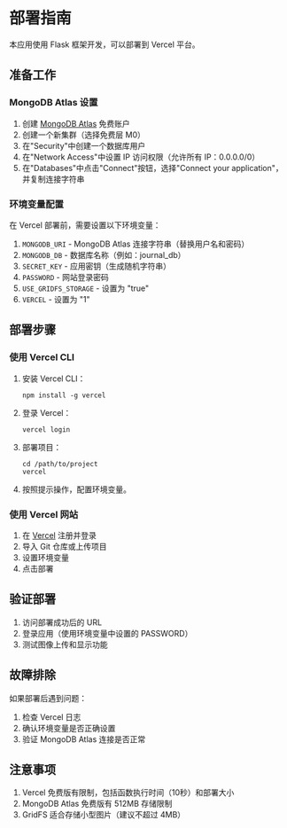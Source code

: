 # 部署指南

本应用使用 Flask 框架开发，可以部署到 Vercel 平台。

## 准备工作

### MongoDB Atlas 设置

1. 创建 [MongoDB Atlas](https://www.mongodb.com/cloud/atlas) 免费账户
2. 创建一个新集群（选择免费层 M0）
3. 在"Security"中创建一个数据库用户
4. 在"Network Access"中设置 IP 访问权限（允许所有 IP：0.0.0.0/0）
5. 在"Databases"中点击"Connect"按钮，选择"Connect your application"，并复制连接字符串

### 环境变量配置

在 Vercel 部署前，需要设置以下环境变量：

1. `MONGODB_URI` - MongoDB Atlas 连接字符串（替换用户名和密码）
2. `MONGODB_DB` - 数据库名称（例如：journal_db）
3. `SECRET_KEY` - 应用密钥（生成随机字符串）
4. `PASSWORD` - 网站登录密码
5. `USE_GRIDFS_STORAGE` - 设置为 "true"
6. `VERCEL` - 设置为 "1"

## 部署步骤

### 使用 Vercel CLI

1. 安装 Vercel CLI：
   ```
   npm install -g vercel
   ```

2. 登录 Vercel：
   ```
   vercel login
   ```

3. 部署项目：
   ```
   cd /path/to/project
   vercel
   ```

4. 按照提示操作，配置环境变量。

### 使用 Vercel 网站

1. 在 [Vercel](https://vercel.com/) 注册并登录
2. 导入 Git 仓库或上传项目
3. 设置环境变量
4. 点击部署

## 验证部署

1. 访问部署成功后的 URL
2. 登录应用（使用环境变量中设置的 PASSWORD）
3. 测试图像上传和显示功能

## 故障排除

如果部署后遇到问题：

1. 检查 Vercel 日志
2. 确认环境变量是否正确设置
3. 验证 MongoDB Atlas 连接是否正常

## 注意事项

1. Vercel 免费版有限制，包括函数执行时间（10秒）和部署大小
2. MongoDB Atlas 免费版有 512MB 存储限制
3. GridFS 适合存储小型图片（建议不超过 4MB）
